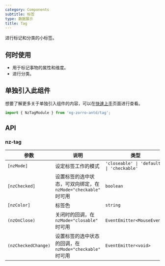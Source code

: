```yaml
---
category: Components
subtitle: 标签
type: 数据展示
title: Tag
---
```


进行标记和分类的小标签。

## 何时使用

- 用于标记事物的属性和维度。
- 进行分类。

## 单独引入此组件

想要了解更多关于单独引入组件的内容，可以在[快速上手](/docs/getting-started/zh#单独引入某个组件)页面进行查看。

```ts
import { NzTagModule } from 'ng-zorro-antd/tag';
```

## API

### nz-tag

| 参数 | 说明 | 类型 | 默认值 |
| --- | --- | --- | --- |
| `[nzMode]` | 设定标签工作的模式 | `'closeable' \| 'default' \| 'checkable'` | `'default'` |
| `[nzChecked]` | 设置标签的选中状态，可双向绑定，在 `nzMode="checkable"` 时可用 | `boolean` | `false` |
| `[nzColor]` | 标签色 | `string` | - |
| `(nzOnClose)` | 关闭时的回调，在 `nzMode="closable"` 时可用 | `EventEmitter<MouseEvent>` | - |
| `(nzCheckedChange)` | 设置标签的选中状态的回调，在 `nzMode="checkable"` 时可用 | `EventEmitter<void>` | - |
